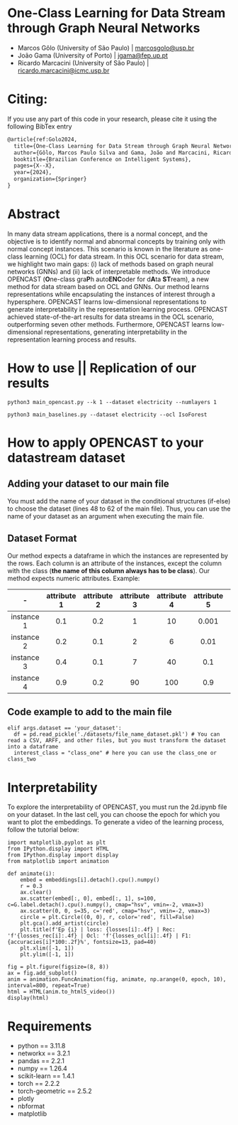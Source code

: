 # One-Class Learning for Data Stream through Graph Neural Networks

- Marcos Gôlo (University of São Paulo) | marcosgolo@usp.br
- João Gama (University of Porto) | jgama@fep.up.pt
- Ricardo Marcacini (University of São Paulo) | ricardo.marcacini@icmc.usp.br

# Citing:

If you use any part of this code in your research, please cite it using the following BibTex entry
```latex
@article{ref:Golo2024,
  title={One-Class Learning for Data Stream through Graph Neural Networks},
  author={Gôlo, Marcos Paulo Silva and Gama, João and Marcacini, Ricardo Marcondes},
  booktitle={Brazilian Conference on Intelligent Systems},
  pages={X--X},
  year={2024},
  organization={Springer}
}
```

# Abstract 
In many data stream applications, there is a normal concept, and the objective is to identify normal and abnormal concepts by training only with normal concept instances. This scenario is known in the literature as one-class learning (OCL) for data stream. In this OCL scenario for data stream, we highlight two main gaps: (i) lack of methods based on graph neural networks (GNNs) and (ii) lack of interpretable methods. We introduce OPENCAST (**O**ne-class gra**P**h auto**ENC**oder for d**A**ta **ST**ream), a new method for data stream based on OCL and GNNs. Our method learns representations while encapsulating the instances of interest through a hypersphere. OPENCAST learns low-dimensional representations to generate interpretability in the representation learning process. OPENCAST achieved state-of-the-art results for data streams in the OCL scenario, outperforming seven other methods. Furthermore, OPENCAST learns low-dimensional representations, generating interpretability in the representation learning process and results.

# How to use || Replication of our results
```
python3 main_opencast.py --k 1 --dataset electricity --numlayers 1

python3 main_baselines.py --dataset electricity --ocl IsoForest
```
# How to apply OPENCAST to your datastream dataset

## Adding your dataset to our main file

You must add the name of your dataset in the conditional structures (if-else) to choose the dataset (lines 48 to 62 of the main file). Thus, you can use the name of your dataset as an argument when executing the main file.

## Dataset Format 

Our method expects a dataframe in which the instances are represented by the rows. Each column is an attribute of the instances, except the column with the class (**the name of this column always has to be class**). Our method expects numeric attributes. Example:

| - | attribute 1 | attribute 2 | attribute 3 | attribute 4 | attribute 5 | class |
| :---: | :---: | :---: | :---: | :---: | :---: | :---: |
| instance 1 | 0.1 | 0.2 | 1 | 10 | 0.001 | class_one |
| instance 2 | 0.2 | 0.1 | 2 | 6 | 0.01 | class_one |
| instance 3 | 0.4 | 0.1 | 7 | 40 | 0.1 | class_two |
| instance 4 | 0.9 | 0.2 | 90 | 100 | 0.9 | class_two |

## Code example to add to the main file
```
elif args.dataset == 'your_dataset':
  df = pd.read_pickle('./datasets/file_name_dataset.pkl') # You can read a CSV, ARFF, and other files, but you must transform the dataset into a dataframe
  interest_class = "class_one" # here you can use the class_one or class_two
```
# Interpretability

To explore the interpretability of OPENCAST, you must run the 2d.ipynb file on your dataset. In the last cell, you can choose the epoch for which you want to plot the embeddings. To generate a video of the learning process, follow the tutorial below:
```
import matplotlib.pyplot as plt
from IPython.display import HTML
from IPython.display import display
from matplotlib import animation

def animate(i):
    embed = embeddings[i].detach().cpu().numpy()
    r = 0.3
    ax.clear()
    ax.scatter(embed[:, 0], embed[:, 1], s=100, c=G.label.detach().cpu().numpy(), cmap="hsv", vmin=-2, vmax=3)
    ax.scatter(0, 0, s=35, c='red', cmap="hsv", vmin=-2, vmax=3)
    circle = plt.Circle((0, 0), r, color='red', fill=False)
    plt.gca().add_artist(circle)
    plt.title(f'Ep {i} | loss: {losses[i]:.4f} | Rec: 'f'{losses_rec[i]:.4f} | Ocl: 'f'{losses_ocl[i]:.4f} | F1: {accuracies[i]*100:.2f}%', fontsize=13, pad=40)
    plt.xlim([-1, 1])
    plt.ylim([-1, 1])

fig = plt.figure(figsize=(8, 8))
ax = fig.add_subplot()
anim = animation.FuncAnimation(fig, animate, np.arange(0, epoch, 10), interval=800, repeat=True)
html = HTML(anim.to_html5_video())
display(html)

```

# Requirements
 - python == 3.11.8
 - networkx == 3.2.1
 - pandas == 2.2.1
 - numpy == 1.26.4
 - scikit-learn == 1.4.1
 - torch == 2.2.2
 - torch-geometric == 2.5.2
 - plotly
 - nbformat
 - matplotlib

